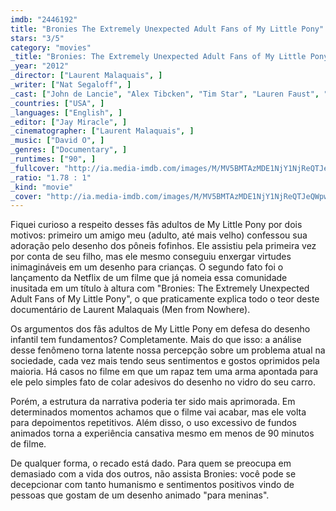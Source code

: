 ```yaml
---
imdb: "2446192"
title: "Bronies The Extremely Unexpected Adult Fans of My Little Pony"
stars: "3/5"
category: "movies"
_title: "Bronies: The Extremely Unexpected Adult Fans of My Little Pony"
_year: "2012"
_director: ["Laurent Malaquais", ]
_writer: ["Nat Segaloff", ]
_cast: ["John de Lancie", "Alex Tibcken", "Tim Star", "Lauren Faust", "Lyle Gilpatrick", "Jeanne Gilpatrick", "Tom Gilpatrick", "Yoav Landau", "S.R. Foxley", ]
_countries: ["USA", ]
_languages: ["English", ]
_editor: ["Jay Miracle", ]
_cinematographer: ["Laurent Malaquais", ]
_music: ["David O", ]
_genres: ["Documentary", ]
_runtimes: ["90", ]
_fullcover: "http://ia.media-imdb.com/images/M/MV5BMTAzMDE1NjY1NjReQTJeQWpwZ15BbWU4MDIyNTcwNjAx.jpg"
_ratio: "1.78 : 1"
_kind: "movie"
_cover: "http://ia.media-imdb.com/images/M/MV5BMTAzMDE1NjY1NjReQTJeQWpwZ15BbWU4MDIyNTcwNjAx._V1._SX100_SY133_.jpg"
---
```

Fiquei curioso a respeito desses fãs adultos de My Little Pony por dois motivos: primeiro um amigo meu (adulto, até mais velho) confessou sua adoração pelo desenho dos pôneis fofinhos. Ele assistiu pela primeira vez por conta de seu filho, mas ele mesmo conseguiu enxergar virtudes inimagináveis em um desenho para crianças. O segundo fato foi o lançamento da Netflix de um filme que já nomeia essa comunidade inusitada em um título à altura com "Bronies: The Extremely Unexpected Adult Fans of My Little Pony", o que praticamente explica todo o teor deste documentário de Laurent Malaquais (Men from Nowhere).

Os argumentos dos fãs adultos de My Little Pony em defesa do desenho infantil tem fundamentos? Completamente. Mais do que isso: a análise desse fenômeno torna latente nossa percepção sobre um problema atual na sociedade, cada vez mais tendo seus sentimentos e gostos oprimidos pela maioria. Há casos no filme em que um rapaz tem uma arma apontada para ele pelo simples fato de colar adesivos do desenho no vidro do seu carro.

Porém, a estrutura da narrativa poderia ter sido mais aprimorada. Em determinados momentos achamos que o filme vai acabar, mas ele volta para depoimentos repetitivos. Além disso, o uso excessivo de fundos animados torna a experiência cansativa mesmo em menos de 90 minutos de filme.

De qualquer forma, o recado está dado. Para quem se preocupa em demasiado com a vida dos outros, não assista Bronies: você pode se decepcionar com tanto humanismo e sentimentos positivos vindo de pessoas que gostam de um desenho animado "para meninas".
